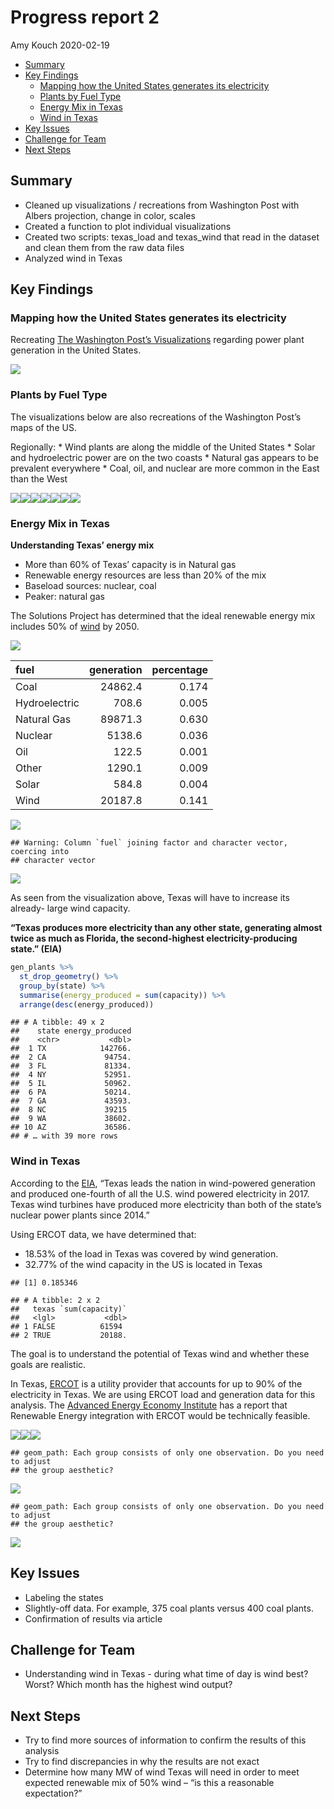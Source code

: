 Progress report 2
================
Amy Kouch
2020-02-19

  - [Summary](#summary)
  - [Key Findings](#key-findings)
      - [Mapping how the United States generates its
        electricity](#mapping-how-the-united-states-generates-its-electricity)
      - [Plants by Fuel Type](#plants-by-fuel-type)
      - [Energy Mix in Texas](#energy-mix-in-texas)
      - [Wind in Texas](#wind-in-texas)
  - [Key Issues](#key-issues)
  - [Challenge for Team](#challenge-for-team)
  - [Next Steps](#next-steps)

## Summary

  - Cleaned up visualizations / recreations from Washington Post with
    Albers projection, change in color, scales
  - Created a function to plot individual visualizations
  - Created two scripts: texas\_load and texas\_wind that read in the
    dataset and clean them from the raw data files
  - Analyzed wind in Texas

## Key Findings

### Mapping how the United States generates its electricity

Recreating [The Washington Post’s
Visualizations](https://www.washingtonpost.com/graphics/national/power-plants/?noredirect=on&utm_term=.c26c761b9a3c)
regarding power plant generation in the United States.

![](step_4_progress_report_2_files/figure-gfm/unnamed-chunk-4-1.png)<!-- -->

### Plants by Fuel Type

The visualizations below are also recreations of the Washington Post’s
maps of the US.

Regionally: \* Wind plants are along the middle of the United States \*
Solar and hydroelectric power are on the two coasts \* Natural gas
appears to be prevalent everywhere \* Coal, oil, and nuclear are more
common in the East than the West

![](step_4_progress_report_2_files/figure-gfm/unnamed-chunk-5-1.png)<!-- -->![](step_4_progress_report_2_files/figure-gfm/unnamed-chunk-5-2.png)<!-- -->![](step_4_progress_report_2_files/figure-gfm/unnamed-chunk-5-3.png)<!-- -->![](step_4_progress_report_2_files/figure-gfm/unnamed-chunk-5-4.png)<!-- -->![](step_4_progress_report_2_files/figure-gfm/unnamed-chunk-5-5.png)<!-- -->![](step_4_progress_report_2_files/figure-gfm/unnamed-chunk-5-6.png)<!-- -->![](step_4_progress_report_2_files/figure-gfm/unnamed-chunk-5-7.png)<!-- -->

### Energy Mix in Texas

**Understanding Texas’ energy mix**

  - More than 60% of Texas’ capacity is in Natural gas
  - Renewable energy resources are less than 20% of the mix
  - Baseload sources: nuclear, coal
  - Peaker: natural gas

The Solutions Project has determined that the ideal renewable energy mix
includes 50% of [wind](https://thesolutionsproject.org/infographic/#tx)
by 2050.

![](step_4_progress_report_2_files/figure-gfm/unnamed-chunk-6-1.png)<!-- -->

| fuel          | generation | percentage |
| :------------ | ---------: | ---------: |
| Coal          |    24862.4 |      0.174 |
| Hydroelectric |      708.6 |      0.005 |
| Natural Gas   |    89871.3 |      0.630 |
| Nuclear       |     5138.6 |      0.036 |
| Oil           |      122.5 |      0.001 |
| Other         |     1290.1 |      0.009 |
| Solar         |      584.8 |      0.004 |
| Wind          |    20187.8 |      0.141 |

![](step_4_progress_report_2_files/figure-gfm/unnamed-chunk-6-2.png)<!-- -->

    ## Warning: Column `fuel` joining factor and character vector, coercing into
    ## character vector

![](step_4_progress_report_2_files/figure-gfm/unnamed-chunk-6-3.png)<!-- -->

As seen from the visualization above, Texas will have to increase its
already- large wind capacity.

**“Texas produces more electricity than any other state, generating
almost twice as much as Florida, the second-highest
electricity-producing state.” (EIA)**

``` r
gen_plants %>%
  st_drop_geometry() %>%
  group_by(state) %>%
  summarise(energy_produced = sum(capacity)) %>%
  arrange(desc(energy_produced))
```

    ## # A tibble: 49 x 2
    ##    state energy_produced
    ##    <chr>           <dbl>
    ##  1 TX            142766.
    ##  2 CA             94754.
    ##  3 FL             81334.
    ##  4 NY             52951.
    ##  5 IL             50962.
    ##  6 PA             50214.
    ##  7 GA             43593.
    ##  8 NC             39215 
    ##  9 WA             38602.
    ## 10 AZ             36586.
    ## # … with 39 more rows

### Wind in Texas

According to the [EIA](https://www.eia.gov/state/?sid=TX#tabs-1), “Texas
leads the nation in wind-powered generation and produced one-fourth of
all the U.S. wind powered electricity in 2017. Texas wind turbines have
produced more electricity than both of the state’s nuclear power plants
since 2014.”

Using ERCOT data, we have determined that:

  - 18.53% of the load in Texas was covered by wind generation.
  - 32.77% of the wind capacity in the US is located in Texas

<!-- end list -->

    ## [1] 0.185346

    ## # A tibble: 2 x 2
    ##   texas `sum(capacity)`
    ##   <lgl>           <dbl>
    ## 1 FALSE          61594 
    ## 2 TRUE           20188.

The goal is to understand the potential of Texas wind and whether these
goals are realistic.

In Texas, [ERCOT](http://www.ercot.com/about) is a utility provider that
accounts for up to 90% of the electricity in Texas. We are using ERCOT
load and generation data for this analysis. The [Advanced Energy Economy
Institute](https://info.aee.net/hubfs/EPA/AEEI-Renewables-Grid-Integration-Case-Studies.pdf?t=1440089933677)
has a report that Renewable Energy integration with ERCOT would be
technically feasible.

![](step_4_progress_report_2_files/figure-gfm/unnamed-chunk-10-1.png)<!-- -->![](step_4_progress_report_2_files/figure-gfm/unnamed-chunk-10-2.png)<!-- -->![](step_4_progress_report_2_files/figure-gfm/unnamed-chunk-10-3.png)<!-- -->

    ## geom_path: Each group consists of only one observation. Do you need to adjust
    ## the group aesthetic?

![](step_4_progress_report_2_files/figure-gfm/unnamed-chunk-10-4.png)<!-- -->

    ## geom_path: Each group consists of only one observation. Do you need to adjust
    ## the group aesthetic?

![](step_4_progress_report_2_files/figure-gfm/unnamed-chunk-10-5.png)<!-- -->

## Key Issues

  - Labeling the states
  - Slightly-off data. For example, 375 coal plants versus 400 coal
    plants.
  - Confirmation of results via article

## Challenge for Team

  - Understanding wind in Texas - during what time of day is wind best?
    Worst? Which month has the highest wind output?

## Next Steps

  - Try to find more sources of information to confirm the results of
    this analysis
  - Try to find discrepancies in why the results are not exact
  - Determine how many MW of wind Texas will need in order to meet
    expected renewable mix of 50% wind – “is this a reasonable
    expectation?”
